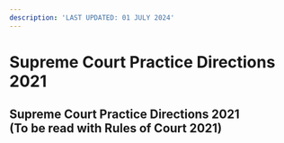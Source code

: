 ```yaml
---
description: 'LAST UPDATED: 01 JULY 2024'
---
```


# Supreme Court Practice Directions 2021

Supreme Court Practice Directions 2021\
(To be read with Rules of Court 2021)
-------------------------------------
